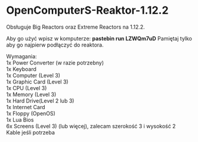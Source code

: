 # OpenComputerS-Reaktor-1.12.2
Obsługuje Big Reactors oraz Extreme Reactors na 1.12.2.<br/>

Aby go użyć wpisz w komputerze: **pastebin run LZWQm7uD**
Pamiętaj tylko aby go najpierw podłączyć do reaktora.


Wymagania:<br/>
1x Power Converter (w razie potrzebny)<br/>
1x Keyboard<br/>
1x Computer (Level 3)<br/>
1x Graphic Card (Level 3)<br/>
1x CPU (Level 3)<br/>
1x Memory (Level 3)<br/>
1x Hard Drive(Level 2 lub 3)<br/>
1x Internet Card<br/>
1x Floppy (OpenOS)<br/>
1x Lua Bios<br/>
6x Screens (Level 3) (lub więcej), zalecam szerokość 3 i wysokość 2<br/>
Kable jeśli potrzeba
